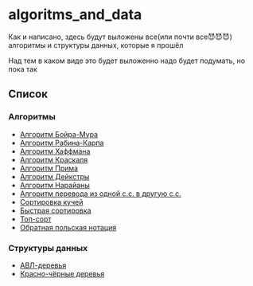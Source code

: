 # algoritms_and_data
Как и написано, здесь будут выложены все(или почти все😈😈😈) алгоритмы и структуры данных, которые я прошёл

Над тем в каком виде это будет выложенно надо будет подумать, но пока так

## Список
### Алгоритмы
- [Алгоритм Бойра-Мура](algorithmBireMoore)
- [Алгоритм Рабина-Карпа](algorithmRabinKarp)
- [Алгоритм Хаффмана](algorithmHaffman)
- [Алгоритм Краскаля](algorithmKraskal)
- [Алгоритм Прима](algorithmPrima)
- [Алгоритм Дейкстры](algorithmDijkstra)
- [Алгоритм Нарайаны](algorithmNarayana)
- [Алгоритм перевода из одной с.с. в другую с.с.](convertationSystemOfCalculation)
- [Сортировка кучей](heapSort)
- [Быстрая сортировка](quickSort)
- [Топ-сорт](topSort)
- [Обратная польская нотация](reversePolishNotation)

### Структуры данных
- [АВЛ-деревья](AVLTree)
- [Красно-чёрные деревья](redBlackTree)
